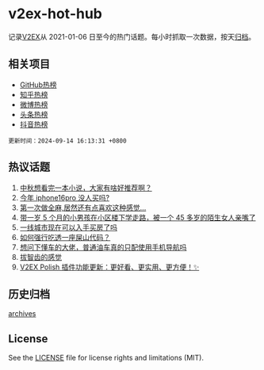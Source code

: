 # v2ex-hot-hub

 记录[V2EX](https://www.v2ex.com/)从 2021-01-06 日至今的热门话题。每小时抓取一次数据，按天[归档](archives)。
 
 ## 相关项目

- [GitHub热榜](https://github.com/lonnyzhang423/github-hot-hub)
- [知乎热榜](https://github.com/lonnyzhang423/zhihu-hot-hub)
- [微博热榜](https://github.com/lonnyzhang423/weibo-hot-hub)
- [头条热榜](https://github.com/lonnyzhang423/toutiao-hot-hub)
- [抖音热榜](https://github.com/lonnyzhang423/douyin-hot-hub)


 `更新时间：2024-09-14 16:13:31 +0800`

## 热议话题

1. [中秋想看完一本小说，大家有啥好推荐啊？](https://www.v2ex.com/t/1072827)
1. [今年 iphone16pro 没人买吗?](https://www.v2ex.com/t/1072826)
1. [第一次做全麻,居然还有点喜欢这种感觉...](https://www.v2ex.com/t/1072902)
1. [带一岁 5 个月的小男孩在小区楼下学走路，被一个 45 多岁的陌生女人亲嘴了](https://www.v2ex.com/t/1072824)
1. [一线城市现在可以入手买房了吗](https://www.v2ex.com/t/1072818)
1. [如何强行吃透一座屎山代码？](https://www.v2ex.com/t/1072834)
1. [想问下懂车的大佬，普通油车真的只配使用手机导航吗](https://www.v2ex.com/t/1072851)
1. [拔智齿的感觉](https://www.v2ex.com/t/1072832)
1. [V2EX Polish 插件功能更新：更好看、更实用、更方便！✨](https://www.v2ex.com/t/1072829)

## 历史归档

[archives](archives)

## License

See the [LICENSE](LICENSE) file for license rights and limitations (MIT).

